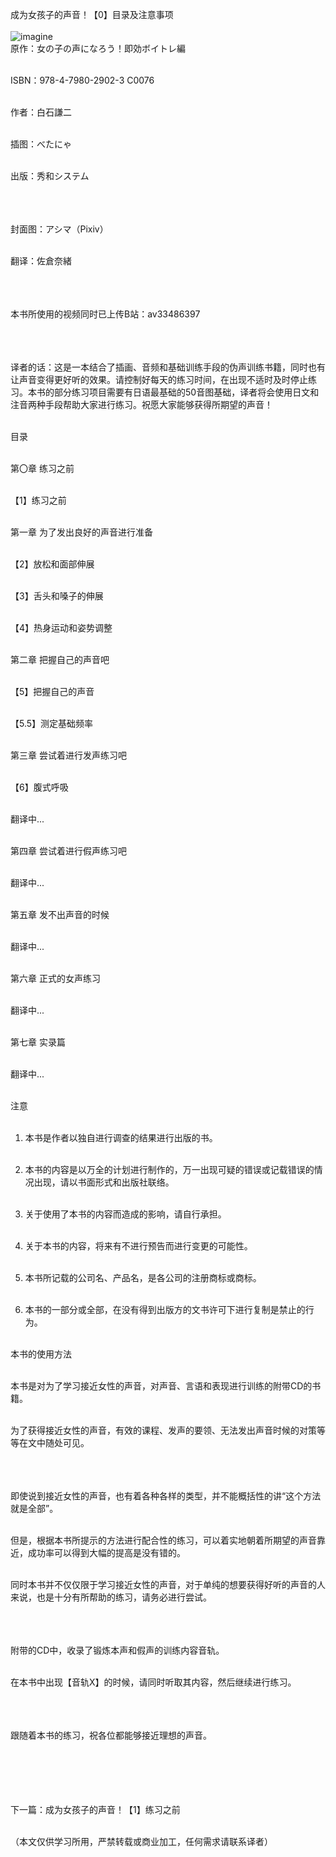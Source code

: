 成为女孩子的声音！【0】目录及注意事项 <br> <br>
![imagine](https://pic4.zhimg.com/80/v2-38cf2ae4dcb762d9c567efb2f1f63186_hd.jpg) <br>
原作：女の子の声になろう！即効ボイトレ編 <br> <br>

ISBN：978-4-7980-2902-3 C0076 <br> <br>

作者：白石謙二 <br> <br>

插图：べたにゃ <br> <br>

出版：秀和システム <br> <br> <br> <br>



封面图：アシマ（Pixiv） <br> <br>

翻译：佐倉奈緒 <br> <br> <br> <br>



本书所使用的视频同时已上传B站：av33486397 <br> <br> <br> <br>



译者的话：这是一本结合了插画、音频和基础训练手段的伪声训练书籍，同时也有让声音变得更好听的效果。请控制好每天的练习时间，在出现不适时及时停止练习。本书的部分练习项目需要有日语最基础的50音图基础，译者将会使用日文和注音两种手段帮助大家进行练习。祝愿大家能够获得所期望的声音！ <br> <br>

目录 <br> <br>

第〇章 练习之前 <br> <br>

【1】练习之前 <br> <br>

第一章 为了发出良好的声音进行准备 <br> <br>

【2】放松和面部伸展 <br> <br>

【3】舌头和嗓子的伸展 <br> <br>

【4】热身运动和姿势调整 <br> <br>

第二章 把握自己的声音吧 <br> <br>

【5】把握自己的声音 <br> <br>

【5.5】测定基础频率 <br> <br>

第三章 尝试着进行发声练习吧 <br> <br>

【6】腹式呼吸 <br> <br>

翻译中... <br> <br>

第四章 尝试着进行假声练习吧 <br> <br>

翻译中... <br> <br>

第五章 发不出声音的时候 <br> <br>

翻译中... <br> <br>

第六章 正式的女声练习 <br> <br>

翻译中... <br> <br>

第七章 实录篇 <br> <br>

翻译中... <br> <br>

注意 <br> <br>

1. 本书是作者以独自进行调查的结果进行出版的书。 <br> <br>

2. 本书的内容是以万全的计划进行制作的，万一出现可疑的错误或记载错误的情况出现，请以书面形式和出版社联络。 <br> <br>

3. 关于使用了本书的内容而造成的影响，请自行承担。 <br> <br>

4. 关于本书的内容，将来有不进行预告而进行变更的可能性。 <br> <br>

5. 本书所记载的公司名、产品名，是各公司的注册商标或商标。 <br> <br>

6. 本书的一部分或全部，在没有得到出版方的文书许可下进行复制是禁止的行为。 <br> <br>

本书的使用方法 <br> <br>

本书是对为了学习接近女性的声音，对声音、言语和表现进行训练的附带CD的书籍。 <br> <br>

为了获得接近女性的声音，有效的课程、发声的要领、无法发出声音时候的对策等等在文中随处可见。 <br> <br> <br> <br>



即使说到接近女性的声音，也有着各种各样的类型，并不能概括性的讲“这个方法就是全部”。 <br> <br>

但是，根据本书所提示的方法进行配合性的练习，可以着实地朝着所期望的声音靠近，成功率可以得到大幅的提高是没有错的。 <br> <br>

同时本书并不仅仅限于学习接近女性的声音，对于单纯的想要获得好听的声音的人来说，也是十分有所帮助的练习，请务必进行尝试。 <br> <br> <br> <br>



附带的CD中，收录了锻炼本声和假声的训练内容音轨。 <br> <br>

在本书中出现【音轨X】的时候，请同时听取其内容，然后继续进行练习。 <br> <br> <br> <br>



跟随着本书的练习，祝各位都能够接近理想的声音。 <br> <br> <br> <br> <br> <br>





下一篇：成为女孩子的声音！【1】练习之前 <br> <br>

（本文仅供学习所用，严禁转载或商业加工，任何需求请联系译者） <br> <br>
